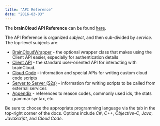 ```yaml
---
title: "API Reference"
date: "2016-03-03"
---
```


The **brainCloud API Reference** can be found [here](/api/introduction).

The API Reference is organized _subject_, and then sub-divided by _service._ The top-level subjects are:

- [BrainCloudWrapper](/api/wrapper) - the optional wrapper class that makes using the Client API easier, especially for authentication details
- [Client API](/api/capi) - the standard user-oriented API for interacting with brainCloud.
- [Cloud Code](/api/cc) - information and special APIs for writing custom cloud code scripts
- [Server to Server (S2s)](/api/s2s) - information for writing scripts to be called from external services
- [Appendix](/api/appendix) - references to reason codes, commonly used ids, the stats grammar syntax, etc.

Be sure to choose the appropriate programming language via the tab in the top-right corner of the docs. Options include _C#_, _C++_, _Objective-C_, _Java_, _JavaScript_, and _Cloud Code_.
